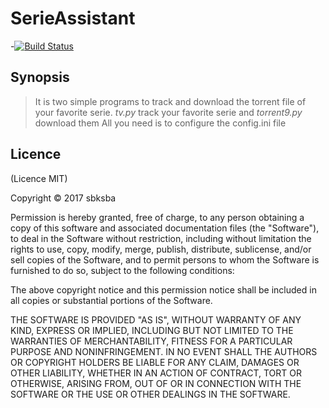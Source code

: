 SerieAssistant
==============

-[![Build Status](https://travis-ci.org/sbksba/Serie-Assistant.svg?branch=master)](https://travis-ci.org/sbksba/Serie-Assistant)

Synopsis
--------

> It is two simple programs to track and download the torrent file of your favorite serie.
> _tv.py_ track your favorite serie and _torrent9.py_ download them
> All you need is to configure the config.ini file

## Licence

(Licence MIT)

Copyright © 2017 sbksba

Permission is hereby granted, free of charge, to any person obtaining a copy of this software and associated documentation files (the "Software"), to deal in the Software without restriction, including without limitation the rights to use, copy, modify, merge, publish, distribute, sublicense, and/or sell copies of the Software, and to permit persons to whom the Software is furnished to do so, subject to the following conditions:

The above copyright notice and this permission notice shall be included in all copies or substantial portions of the Software.

THE SOFTWARE IS PROVIDED "AS IS", WITHOUT WARRANTY OF ANY KIND, EXPRESS OR IMPLIED, INCLUDING BUT NOT LIMITED TO THE WARRANTIES OF MERCHANTABILITY, FITNESS FOR A PARTICULAR PURPOSE AND NONINFRINGEMENT. IN NO EVENT SHALL THE AUTHORS OR COPYRIGHT HOLDERS BE LIABLE FOR ANY CLAIM, DAMAGES OR OTHER LIABILITY, WHETHER IN AN ACTION OF CONTRACT, TORT OR OTHERWISE, ARISING FROM, OUT OF OR IN CONNECTION WITH THE SOFTWARE OR THE USE OR OTHER DEALINGS IN THE SOFTWARE.
